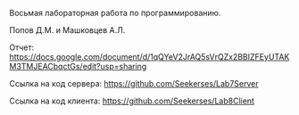Восьмая лабораторная работа по программированию.

Попов Д.М. и Машковцев А.Л.

Отчет: https://docs.google.com/document/d/1qQYeV2JrAQ5sVrQZx2BBIZFEyUTAKM3TMJEACbqctGs/edit?usp=sharing

Ссылка на код сервера: https://github.com/Seekerses/Lab7Server

Ссылка на код клиента: https://github.com/Seekerses/Lab8Client
